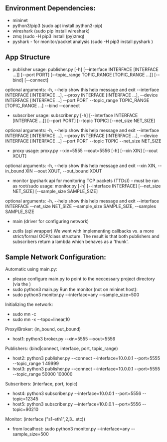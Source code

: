## Environment Dependencies:
- mininet
- python3/pip3 (sudo apt install python3-pip)
- wireshark (sudo pip install wireshark)
- zmq (sudo -H pip3 install (py)zmq)
- pyshark - for monitor/packet analysis (sudo -H pip3 install pyshark )


## App Structure

- publisher
usage: publisher.py [-h] [--interface INTERFACE [INTERFACE ...]] [--port PORT]
                    [--topic_range TOPIC_RANGE [TOPIC_RANGE ...]] [--bind] [--connect]

optional arguments:
  -h, --help            show this help message and exit
  --interface INTERFACE [INTERFACE ...], --proxy INTERFACE [INTERFACE ...], --device INTERFACE [INTERFACE ...]
  --port PORT
  --topic_range TOPIC_RANGE [TOPIC_RANGE ...]
  --bind
  --connect



- subscriber
usage: subscriber.py [-h] [--interface INTERFACE [INTERFACE ...]] [--port PORT] [--topic TOPIC] [--net_size NET_SIZE]

optional arguments:
  -h, --help            show this help message and exit
  --interface INTERFACE [INTERFACE ...], --proxy INTERFACE [INTERFACE ...], --device INTERFACE [INTERFACE ...]
  --port PORT
  --topic TOPIC
  --net_size NET_SIZE



- proxy
usage: proxy.py --xin=5555 --xout=5556 [-h] [--xin XIN] [--xout XOUT]

optional arguments:
  -h, --help            show this help message and exit
  --xin XIN, --in_bound XIN
  --xout XOUT, --out_bound XOUT




- monitor (pyshark api for monitoring TCP packets (TTDs)) - must be ran as root/sudo
usage: monitor.py [-h] [--interface INTERFACE] [--net_size NET_SIZE]
                  [--sample_size SAMPLE_SIZE]

optional arguments:
  -h, --help            show this help message and exit
  --interface INTERFACE
  --net_size NET_SIZE
  --sample_size SAMPLE_SIZE, --samples SAMPLE_SIZE




- main (driver for configuring network)


- zutils (api wrapper)
We went with implementing callbacks vs. a more strict/formal OOP/class structure. The result is that both publishers and subscribers return a lambda which behaves as a 'thunk'.



## Sample Network Configuration:

Automatic using main.py:
- please configure main.py to point to the neccessary project directory (via the )
- sudo python3 main.py
Run the monitor (not on mininet host):
- sudo python3 monitor.py --interface=any --sample_size=500


Initializing the network:
- sudo mn -c
- sudo mn -x --topo=linear,10

Proxy/Broker: (in_bound, out_bound)
- host1: python3 broker.py --xin=5555 --xout=5556

Publishers: (bind|connect, interface, port, topic_range)
- host2: python3 publisher.py --connect --interface=10.0.0.1 --port=5555 --topic_range 1 49999
- host3: python3 publisher.py --connect --interface=10.0.0.1 --port=5555 --topic_range 50000 100000

Subscribers: (interface, port, topic)
- host4: python3 subscriber.py --interface=10.0.0.1 --port=5556 --topic=12345
- host5: python3 subscriber.py --interface=10.0.0.1 --port=5556 --topic=90210

Monitor: (interface ("s1-eth1",2,3...etc))
- from localhost: sudo python3 monitor.py --interface=any --sample_size=500
